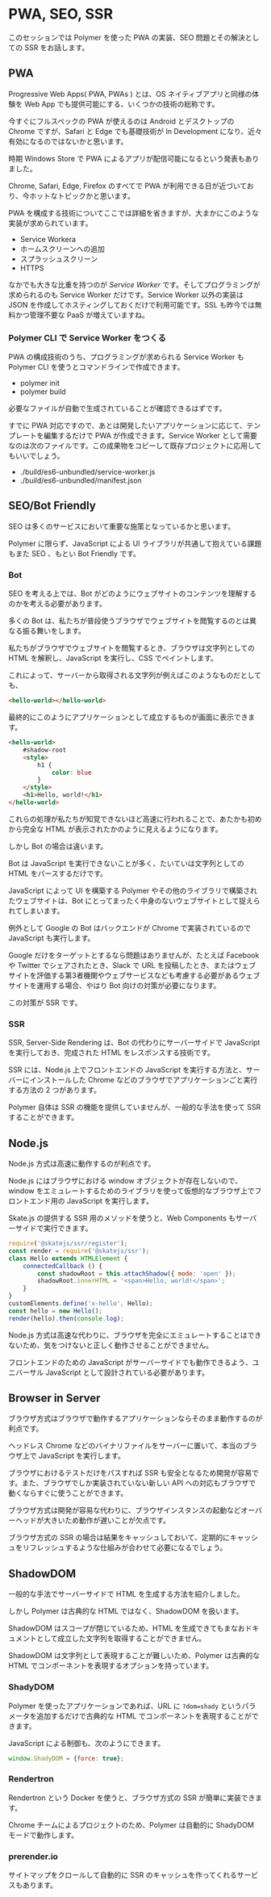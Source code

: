 # PWA, SEO, SSR

このセッションでは Polymer を使った PWA の実装、SEO 問題とその解決としての SSR をお話します。

## PWA

Progressive Web Apps( PWA, PWAs ) とは、OS ネイティブアプリと同様の体験を Web App でも提供可能にする、いくつかの技術の総称です。

今すぐにフルスペックの PWA が使えるのは Android とデスクトップの Chrome ですが、Safari と Edge でも基礎技術が In Development になり、近々有効になるのではないかと思います。

時期 Windows Store で PWA によるアプリが配信可能になるという発表もありました。

Chrome, Safari, Edge, Firefox のすべてで PWA が利用できる日が近づいており、今ホットなトピックかと思います。

PWA を構成する技術についてここでは詳細を省きますが、大まかにこのような実装が求められています。

- Service Workera
- ホームスクリーンへの追加
- スプラッシュスクリーン
- HTTPS

なかでも大きな比重を持つのが *Service Worker* です。そしてプログラミングが求められるのも Service Worker だけです。Service Worker 以外の実装は JSON を作成してホスティングしておくだけで利用可能です。SSL も昨今では無料かつ管理不要な PaaS が増えていますね。

### Polymer CLI で Service Worker をつくる

PWA の構成技術のうち、プログラミングが求められる Service Worker も Polymer CLI を使うとコマンドラインで作成できます。

- polymer init
- polymer build 

必要なファイルが自動で生成されていることが確認できるはずです。

すでに PWA 対応ですので、あとは開発したいアプリケーションに応じて、テンプレートを編集するだけで PWA が作成できます。Service Worker として需要なのは次のファイルです。この成果物をコピーして既存プロジェクトに応用してもいいでしょう。

- ./build/es6-unbundled/service-worker.js
- ./build/es6-unbundled/manifest.json

## SEO/Bot Friendly

SEO は多くのサービスにおいて重要な施策となっているかと思います。

Polymer に限らず、JavaScript による UI ライブラリが共通して抱えている課題もまた SEO 、もとい Bot Friendly です。

### Bot

SEO を考える上では、Bot がどのようにウェブサイトのコンテンツを理解するのかを考える必要があります。

多くの Bot は、私たちが普段使うブラウザでウェブサイトを閲覧するのとは異なる振る舞いをします。

私たちがブラウザでウェブサイトを閲覧するとき、ブラウザは文字列としての HTML を解釈し、JavaScript を実行し、CSS でペイントします。

これによって、サーバーから取得される文字列が例えばこのようなものだとしても、

```html
<hello-world></hello-world>
```

最終的にこのようにアプリケーションとして成立するものが画面に表示できます。

```html
<hello-world>
    #shadow-root
    <style>
        h1 {
        	color: blue
        }
    </style>
    <h1>Hello, world!</h1>
</hello-world>
```

これらの処理が私たちが知覚できないほど高速に行われることで、あたかも初めから完全な HTML が表示されたかのように見えるようになります。

しかし Bot の場合は違います。

Bot は JavaScript を実行できないことが多く、たいていは文字列としての HTML をパースするだけです。

JavaScript によって UI を構築する Polymer やその他のライブラリで構築されたウェブサイトは、Bot にとってまったく中身のないウェブサイトとして捉えられてしまいます。

例外として Google の Bot はバックエンドが Chrome で実装されているので JavaScript も実行します。

Google だけをターゲットとするなら問題はありませんが、たとえば Facebook や Twitter でシェアされたとき、Slack で URL を投稿したとき、またはウェブサイトを評価する第3者機関やウェブサービスなども考慮する必要があるウェブサイトを運用する場合、やはり Bot 向けの対策が必要になります。

この対策が SSR です。

### SSR

SSR, Server-Side Rendering は、Bot の代わりにサーバーサイドで JavaScript を実行しておき、完成された HTML をレスポンスする技術です。

SSR には、Node.js 上でフロントエンドの JavaScript を実行する方法と、サーバーにインストールした Chrome などのブラウザでアプリケーションごと実行する方法の 2 つがあります。

Polymer 自体は SSR の機能を提供していませんが、一般的な手法を使って SSR することができます。

## Node.js

Node.js 方式は高速に動作するのが利点です。

Node.js にはブラウザにおける window オブジェクトが存在しないので、window をエミュレートするためのライブラリを使って仮想的なブラウザ上でフロントエンド用の JavaScript を実行します。

Skate.js の提供する SSR 用のメソッドを使うと、Web Components もサーバーサイドで実行できます。

```js
require('@skatejs/ssr/register');
const render = require('@skatejs/ssr');
class Hello extends HTMLElement {
	connectedCallback () {
		const shadowRoot = this.attachShadow({ mode: 'open' });
		shadowRoot.innerHTML = '<span>Hello, world!</span>';
	}
}
customElements.define('x-hello', Hello);
const hello = new Hello();
render(hello).then(console.log);
```

Node.js 方式は高速な代わりに、ブラウザを完全にエミュレートすることはできないため、気をつけないと正しく動作させることができません。

フロントエンドのための JavaScript がサーバーサイドでも動作できるよう、ユニバーサル JavaScript として設計されている必要があります。

## Browser in Server

ブラウザ方式はブラウザで動作するアプリケーションならそのまま動作するのが利点です。

ヘッドレス Chrome などのバイナリファイルをサーバーに置いて、本当のブラウザ上で JavaScript を実行します。

ブラウザにおけるテストだけをパスすれば SSR も安全となるため開発が容易です。また、ブラウザでしか実装されていない新しい API への対応もブラウザで動くならすぐに使うことができます。

ブラウザ方式は開発が容易な代わりに、ブラウザインスタンスの起動などオーバーヘッドが大きいため動作が遅いことが欠点です。

ブラウザ方式の SSR の場合は結果をキャッシュしておいて、定期的にキャッシュをリフレッシュするような仕組みが合わせて必要になるでしょう。

## ShadowDOM

一般的な手法でサーバーサイドで HTML を生成する方法を紹介しました。

しかし Polymer は古典的な HTML ではなく、ShadowDOM を扱います。

ShadowDOM はスコープが閉じているため、HTML を生成できてもまなおドキュメントとして成立した文字列を取得することができません。

ShadowDOM は文字列として表現することが難しいため、Polymer は古典的な HTML でコンポーネントを表現するオプションを持っています。

### ShadyDOM

Polymer を使ったアプリケーションであれば、URL に `?dom=shady` というパラメータを追加するだけで古典的な HTML でコンポーネントを表現することができます。

JavaScript による制御も、次のようにできます。

```js
window.ShadyDOM = {force: true}; 
```

### Rendertron

Rendertron という Docker を使うと、ブラウザ方式の SSR が簡単に実装できます。

Chrome チームによるプロジェクトのため、Polymer は自動的に ShadyDOM モードで動作します。

### prerender.io

サイトマップをクロールして自動的に SSR のキャッシュを作ってくれるサービスもあります。

